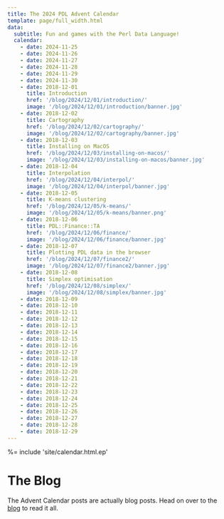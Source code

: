 ```yaml
---
title: The 2024 PDL Advent Calendar
template: page/full_width.html
data:
  subtitle: Fun and games with the Perl Data Language!
  calendar:
    - date: 2024-11-25
    - date: 2024-11-26
    - date: 2024-11-27
    - date: 2024-11-28
    - date: 2024-11-29
    - date: 2024-11-30
    - date: 2018-12-01
      title: Introduction
      href: '/blog/2024/12/01/introduction/'
      image: '/blog/2024/12/01/introduction/banner.jpg'
    - date: 2018-12-02
      title: Cartography
      href: '/blog/2024/12/02/cartography/'
      image: '/blog/2024/12/02/cartography/banner.jpg'
    - date: 2018-12-03
      title: Installing on MacOS
      href: '/blog/2024/12/03/installing-on-macos/'
      image: '/blog/2024/12/03/installing-on-macos/banner.jpg'
    - date: 2018-12-04
      title: Interpolation
      href: '/blog/2024/12/04/interpol/'
      image: '/blog/2024/12/04/interpol/banner.jpg'
    - date: 2018-12-05
      title: K-means clustering
      href: '/blog/2024/12/05/k-means/'
      image: '/blog/2024/12/05/k-means/banner.png'
    - date: 2018-12-06
      title: PDL::Finance::TA
      href: '/blog/2024/12/06/finance/'
      image: '/blog/2024/12/06/finance/banner.jpg'
    - date: 2018-12-07
      title: Plotting PDL data in the browser
      href: '/blog/2024/12/07/finance2/'
      image: '/blog/2024/12/07/finance2/banner.jpg'
    - date: 2018-12-08
      title: Simplex optimisation
      href: '/blog/2024/12/08/simplex/'
      image: '/blog/2024/12/08/simplex/banner.jpg'
    - date: 2018-12-09
    - date: 2018-12-10
    - date: 2018-12-11
    - date: 2018-12-12
    - date: 2018-12-13
    - date: 2018-12-14
    - date: 2018-12-15
    - date: 2018-12-16
    - date: 2018-12-17
    - date: 2018-12-18
    - date: 2018-12-19
    - date: 2018-12-20
    - date: 2018-12-21
    - date: 2018-12-22
    - date: 2018-12-23
    - date: 2018-12-24
    - date: 2018-12-25
    - date: 2018-12-26
    - date: 2018-12-27
    - date: 2018-12-28
    - date: 2018-12-29
---
```


%= include 'site/calendar.html.ep'

# The Blog

The Advent Calendar posts are actually blog posts. Head on over to the [blog](/blog) to read it all.
